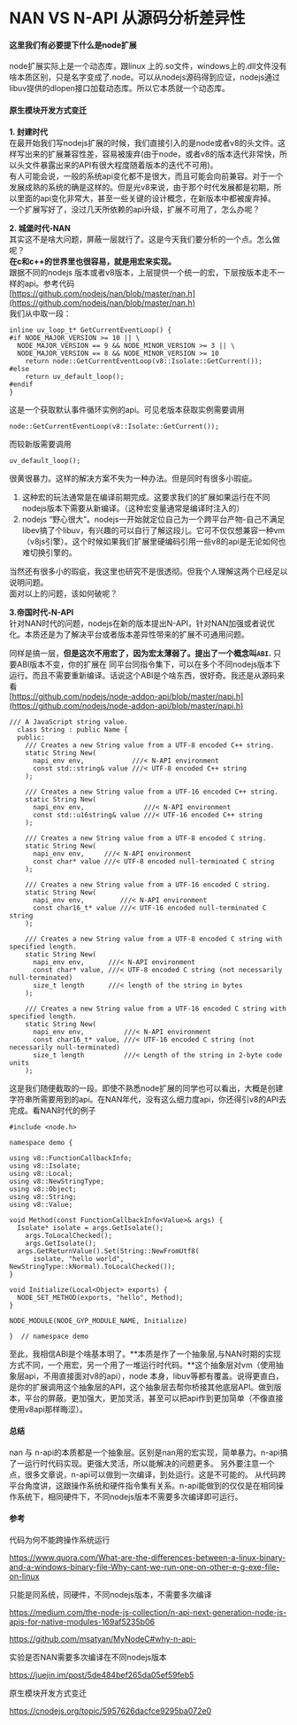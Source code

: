 # NAN VS N-API 从源码分析差异性

#### 这里我们有必要提下什么是node扩展

node扩展实际上是一个动态库，跟linux 上的.so文件，windows上的.dll文件没有啥本质区别，只是名字变成了.node。可以从nodejs源码得到应证，nodejs通过libuv提供的dlopen接口加载动态库。所以它本质就一个动态库。

#### 原生模块开发方式变迁

**1. 封建时代**  
在最开始我们写nodejs扩展的时候，我们直接引入的是node或者v8的头文件。这样写出来的扩展兼容性差，容易被废弃(由于node，或者v8的版本迭代非常快，所以头文件暴露出来的API有很大程度随着版本的迭代不可用)。  
有人可能会说，一般的系统api变化都不是很大，而且可能会向前兼容。对于一个发展成熟的系统的确是这样的。但是光v8来说，由于那个时代发展都是初期，所以里面的api变化非常大，甚至一些关键的设计概念，在新版本中都被废弃掉。  
一个扩展写好了，没过几天所依赖的api升级，扩展不可用了，怎么办呢？

**2. 城堡时代-NAN**  
其实这不是啥大问题，屏蔽一层就行了。这是今天我们要分析的一个点。怎么做呢？  
**在c和c++的世界里也很容易，就是用宏来实现。**  
跟据不同的nodejs 版本或者v8版本，上层提供一个统一的宏，下层按版本走不一样的api。参考代码  
[https://github.com/nodejs/nan/blob/master/nan.h](https://github.com/nodejs/nan/blob/master/nan.h)  
我们从中取一段：

```
inline uv_loop_t* GetCurrentEventLoop() {
#if NODE_MAJOR_VERSION >= 10 || \
  NODE_MAJOR_VERSION == 9 && NODE_MINOR_VERSION >= 3 || \
  NODE_MAJOR_VERSION == 8 && NODE_MINOR_VERSION >= 10
    return node::GetCurrentEventLoop(v8::Isolate::GetCurrent());
#else
    return uv_default_loop();
#endif
}
```

这是一个获取默认事件循环实例的api。可见老版本获取实例需要调用

```
node::GetCurrentEventLoop(v8::Isolate::GetCurrent());
```

而较新版需要调用

```
uv_default_loop();
```

很黄很暴力。这样的解决方案不失为一种办法。但是同时有很多小瑕疵。  
1.  这种宏的玩法通常是在编译前期完成。这要求我们的扩展如果运行在不同nodejs版本下需要从新编译。（这种宏变量通常是编译时注入的）  
2. nodejs “野心很大”。nodejs一开始就定位自己为一个跨平台产物-自己不满足libev搞了个libuv，有兴趣的可以自行了解这段儿。它可不仅仅想兼容一种vm（v8js引擎）。这个时候如果我们扩展里硬编码引用一些v8的api是无论如何也难切换引擎的。

当然还有很多小的瑕疵，我这里也研究不是很透彻。但我个人理解这两个已经足以说明问题。  
面对以上的问题，该如何破呢？

**3.帝国时代-N-API**  
针对NAN时代的问题，nodejs在新的版本提出N-API，针对NAN加强或者说优化。本质还是为了解决平台或者版本差异性带来的扩展不可通用问题。

同样是搞一层，**但是这次不用宏了，因为宏太薄弱了。提出了一个概念叫`ABI`.** 只要ABI版本不变，你的扩展在 同平台同指令集下，可以在多个不同nodejs版本下运行。而且不需要重新编译。话说这个ABI是个啥东西，很好奇。我还是从源码来看  
[https://github.com/nodejs/node-addon-api/blob/master/napi.h](https://github.com/nodejs/node-addon-api/blob/master/napi.h)

```
/// A JavaScript string value.
  class String : public Name {
  public:
    /// Creates a new String value from a UTF-8 encoded C++ string.
    static String New(
      napi_env env,            ///< N-API environment
      const std::string& value ///< UTF-8 encoded C++ string
    );

    /// Creates a new String value from a UTF-16 encoded C++ string.
    static String New(
      napi_env env,               ///< N-API environment
      const std::u16string& value ///< UTF-16 encoded C++ string
    );

    /// Creates a new String value from a UTF-8 encoded C string.
    static String New(
      napi_env env,     ///< N-API environment
      const char* value ///< UTF-8 encoded null-terminated C string
    );

    /// Creates a new String value from a UTF-16 encoded C string.
    static String New(
      napi_env env,         ///< N-API environment
      const char16_t* value ///< UTF-16 encoded null-terminated C string
    );

    /// Creates a new String value from a UTF-8 encoded C string with specified length.
    static String New(
      napi_env env,      ///< N-API environment
      const char* value, ///< UTF-8 encoded C string (not necessarily null-terminated)
      size_t length      ///< length of the string in bytes
    );

    /// Creates a new String value from a UTF-16 encoded C string with specified length.
    static String New(
      napi_env env,          ///< N-API environment
      const char16_t* value, ///< UTF-16 encoded C string (not necessarily null-terminated)
      size_t length          ///< Length of the string in 2-byte code units
    );
```

这是我们随便截取的一段。即使不熟悉node扩展的同学也可以看出，大概是创建字符串所需要用到的api。在NAN年代，没有这么细力度api，你还得引v8的API去完成。看NAN时代的例子

```
#include <node.h>

namespace demo {

using v8::FunctionCallbackInfo;
using v8::Isolate;
using v8::Local;
using v8::NewStringType;
using v8::Object;
using v8::String;
using v8::Value;

void Method(const FunctionCallbackInfo<Value>& args) {
  Isolate* isolate = args.GetIsolate();
    args.ToLocalChecked();
    args.GetIsolate();
  args.GetReturnValue().Set(String::NewFromUtf8(
      isolate, "hello world", NewStringType::kNormal).ToLocalChecked());
}

void Initialize(Local<Object> exports) {
  NODE_SET_METHOD(exports, "hello", Method);
}

NODE_MODULE(NODE_GYP_MODULE_NAME, Initialize)

}  // namespace demo
```
至此，我相信ABI是个啥基本明了。**本质是作了一个抽象层,与NAN时期的实现方式不同，一个用宏，另一个用了一堆运行时代码。**这个抽象层对vm（使用抽象层api，不用直接面对v8的api），node 本身，libuv等都有覆盖。说得更直白，是你的扩展调用这个抽象层的API，这个抽象层去帮你桥接其他底层API。做到版本，平台的屏蔽。更加强大，更加灵活，甚至可以把api作到更加简单（不像直接使用v8api那样晦涩）。

#### 总结
nan 与 n-api的本质都是一个抽象层。区别是nan用的宏实现，简单暴力。n-api搞了一运行时代码实现。更强大灵活，所以能解决的问题更多。
另外要注意一个点，很多文章说，n-api可以做到一次编译，到处运行。这是不可能的。
从代码跨平台角度讲，这跟操作系统和硬件指令集有关系。n-api能做到的仅仅是在相同操作系统下，相同硬件下，不同nodejs版本不需要多次编译即可运行。

#### 参考

代码为何不能跨操作系统运行

https://www.quora.com/What-are-the-differences-between-a-linux-binary-and-a-windows-binary-file-Why-cant-we-run-one-on-other-e-g-exe-file-on-linux

只能是同系统，同硬件，不同nodejs版本，不需要多次编译

https://medium.com/the-node-js-collection/n-api-next-generation-node-js-apis-for-native-modules-169af5235b06

https://github.com/msatyan/MyNodeC#why-n-api-

实验是否NAN需要多次编译在不同nodejs版本

https://juejin.im/post/5de484bef265da05ef59feb5

原生模块开发方式变迁

https://cnodejs.org/topic/5957626dacfce9295ba072e0	
